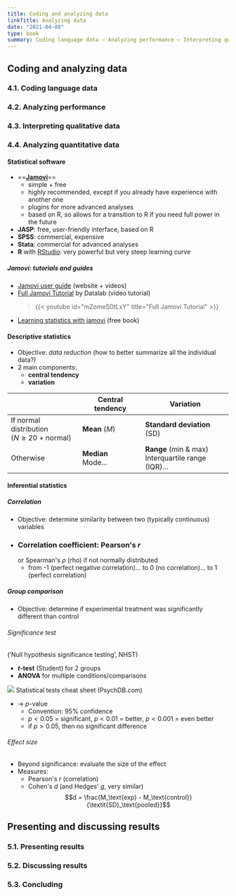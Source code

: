 ```yaml
---
title: Coding and analyzing data
linkTitle: Analyzing data
date: "2021-04-08"
type: book
summary: Coding language data — Analyzing performance — Interpreting qualitative data — Analyzing quantitative data
---
```


## Coding and analyzing data
### 4.1. Coding language data
### 4.2. Analyzing performance
### 4.3. Interpreting qualitative data
### 4.4. Analyzing quantitative data

#### Statistical software

- ==**[Jamovi](https://www.jamovi.org/)**==
  - simple + free
  - highly recommended, except if you already have experience with another one
  - plugins for more advanced analyses
  - based on R, so allows for a transition to R if you need full power in the future
- **JASP**: free, user-friendly interface, based on R
- **SPSS**: commercial, expensive
- **Stata**: commercial for advanced analyses
- **R** with [RStudio](https://www.rstudio.com/products/rstudio/download/): very powerful but very steep learning curve

##### Jamovi: tutorials and guides

- [Jamovi user guide](https://www.jamovi.org/user-manual.html) (website + videos)
- [Full Jamovi Tutorial](https://datalab.cc/jamovi/) by Datalab (video tutorial)
  > {{< youtube id="mZomeS0tLxY" title="Full Jamovi Tutorial" >}}
- [Learning statistics with jamovi](https://www.learnstatswithjamovi.com/) (free book)

#### Descriptive statistics

- Objective: _data reduction_ (how to better summarize all the individual data?)
- 2 main components:
  - **central tendency**
  - **variation**

|                                               | Central tendency       | Variation                                             |
| --------------------------------------------- | ---------------------- | ----------------------------------------------------- |
| If normal distribution<br>($N ≥ 20$ + normal) | **Mean** ($M$)         | **Standard deviation** ($\text{SD}$)                  |
| Otherwise                                     | **Median**<br> Mode... | **Range** (min & max)<br>Interquartile range (IQR)... |

#### Inferential statistics

##### Correlation

- Objective: determine similarity between two (typically continuous) variables
- ### Correlation coefficient: Pearson's $r$
  or Spearman's $\rho$ (rho) if not normally distributed
  - from -1 (perfect negative correlation)...
    to 0 (no correlation)...
    to 1 (perfect correlation)

##### Group comparison

- Objective: determine if experimental treatment was significantly different than control

###### Significance test

(‘Null hypothesis significance testing’, NHST)

- **$t$-test** (Student) for 2 groups
- **ANOVA** for multiple conditions/comparisons

![](https://www.psychdb.com/_media/teaching/stats_cheat_sheet.png)
Statistical tests cheat sheet (PsychDB.com)

- → $p$-value
  - Convention: 95% confidence
  - $p < 0.05$ = significant, $p < 0.01$ = better, $p < 0.001$ = even better
  - if $p > 0.05$, then no significant difference

###### Effect size

- Beyond significance: evaluate the size of the effect
- Measures:
  - Pearson's $r$ (correlation)
  - Cohen's $d$ (and Hedges' $g$, very similar)
    $$d = \frac{M_\text{exp} - M_\text{control}}{\textit{SD}_\text{pooled}}$$

## Presenting and discussing results
### 5.1. Presenting results
### 5.2. Discussing results
### 5.3. Concluding
